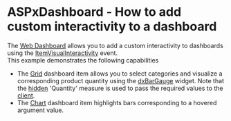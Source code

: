 # ASPxDashboard - How to add custom interactivity to a dashboard


The <a href="https://documentation.devexpress.com/#Dashboard/CustomDocument117125">Web Dashboard</a> allows you to add a custom interactivity to dashboards using the <a href="https://documentation.devexpress.com/#Dashboard/DevExpressDashboardWebScriptsASPxClientDashboard_ItemVisualInteractivitytopic">ItemVisualInteractivity</a> event.<br>This example demonstrates the following capabilities

* The <a href="https://documentation.devexpress.com/#Dashboard/CustomDocument117161">Grid</a> dashboard item allows you to select categories and visualize a corresponding product quantity using the <a href="http://js.devexpress.com/Documentation/ApiReference/Data_Visualization_Widgets/dxBarGauge/">dxBarGauge</a> widget. Note that the <a href="https://documentation.devexpress.com/#Dashboard/CustomDocument117064">hidden</a> 'Quantity' measure is used to pass the required values to the <a href="https://documentation.devexpress.com/#Dashboard/CustomDocument116302">client</a>.
* The <a href="https://documentation.devexpress.com/#Dashboard/CustomDocument117159">Chart</a> dashboard item highlights bars corresponding to a hovered argument value.

<br/>


